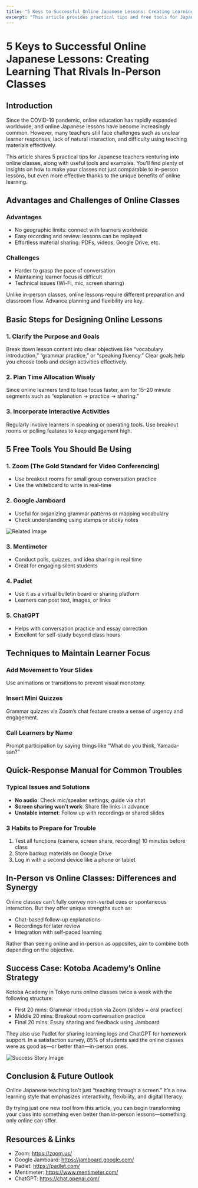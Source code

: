 ```yaml
---
title: "5 Keys to Successful Online Japanese Lessons: Creating Learning That Rivals In-Person Classes"
excerpt: "This article provides practical tips and free tools for Japanese teachers and learners who are unsure about online classes. From participatory lesson design to troubleshooting strategies, we introduce hands-on advice to enhance your online teaching experience."
---
```


# 5 Keys to Successful Online Japanese Lessons: Creating Learning That Rivals In-Person Classes

## Introduction

Since the COVID-19 pandemic, online education has rapidly expanded worldwide, and online Japanese lessons have become increasingly common. However, many teachers still face challenges such as unclear learner responses, lack of natural interaction, and difficulty using teaching materials effectively.

This article shares 5 practical tips for Japanese teachers venturing into online classes, along with useful tools and examples. You'll find plenty of insights on how to make your classes not just comparable to in-person lessons, but even more effective thanks to the unique benefits of online learning.

## Advantages and Challenges of Online Classes

### Advantages
- No geographic limits: connect with learners worldwide  
- Easy recording and review: lessons can be replayed  
- Effortless material sharing: PDFs, videos, Google Drive, etc.  

### Challenges
- Harder to grasp the pace of conversation  
- Maintaining learner focus is difficult  
- Technical issues (Wi-Fi, mic, screen sharing)

Unlike in-person classes, online lessons require different preparation and classroom flow. Advance planning and flexibility are key.

## Basic Steps for Designing Online Lessons

### 1. Clarify the Purpose and Goals  
Break down lesson content into clear objectives like “vocabulary introduction,” “grammar practice,” or “speaking fluency.” Clear goals help you choose tools and design activities effectively.

### 2. Plan Time Allocation Wisely  
Since online learners tend to lose focus faster, aim for 15–20 minute segments such as “explanation → practice → sharing.”

### 3. Incorporate Interactive Activities  
Regularly involve learners in speaking or operating tools. Use breakout rooms or polling features to keep engagement high.

## 5 Free Tools You Should Be Using

### 1. Zoom (The Gold Standard for Video Conferencing)  
- Use breakout rooms for small group conversation practice  
- Use the whiteboard to write in real-time

### 2. Google Jamboard  
- Useful for organizing grammar patterns or mapping vocabulary  
- Check understanding using stamps or sticky notes  

![Related Image](/images/blog/005-online-japanese-class-tips/jamboard-example.jpg)
### 3. Mentimeter  
- Conduct polls, quizzes, and idea sharing in real time  
- Great for engaging silent students

### 4. Padlet  
- Use it as a virtual bulletin board or sharing platform  
- Learners can post text, images, or links

### 5. ChatGPT  
- Helps with conversation practice and essay correction  
- Excellent for self-study beyond class hours

## Techniques to Maintain Learner Focus

### Add Movement to Your Slides  
Use animations or transitions to prevent visual monotony.

### Insert Mini Quizzes  
Grammar quizzes via Zoom’s chat feature create a sense of urgency and engagement.

### Call Learners by Name  
Prompt participation by saying things like “What do you think, Yamada-san?”

## Quick-Response Manual for Common Troubles

### Typical Issues and Solutions  
- **No audio**: Check mic/speaker settings; guide via chat  
- **Screen sharing won’t work**: Share file links in advance  
- **Unstable internet**: Follow up with recordings or shared slides

### 3 Habits to Prepare for Trouble  
1. Test all functions (camera, screen share, recording) 10 minutes before class  
2. Store backup materials on Google Drive  
3. Log in with a second device like a phone or tablet

## In-Person vs Online Classes: Differences and Synergy

Online classes can’t fully convey non-verbal cues or spontaneous interaction. But they offer unique strengths such as:
- Chat-based follow-up explanations  
- Recordings for later review  
- Integration with self-paced learning  

Rather than seeing online and in-person as opposites, aim to combine both depending on the objective.

## Success Case: Kotoba Academy’s Online Strategy

Kotoba Academy in Tokyo runs online classes twice a week with the following structure:
- First 20 mins: Grammar introduction via Zoom (slides + oral practice)  
- Middle 20 mins: Breakout room conversation practice  
- Final 20 mins: Essay sharing and feedback using Jamboard

They also use Padlet for sharing learning logs and ChatGPT for homework support. In a satisfaction survey, 85% of students said the online classes were as good as—or better than—in-person ones.

![Success Story Image](/images/blog/005-online-japanese-class-tips/jamboard-example.jpg)

## Conclusion & Future Outlook

Online Japanese teaching isn't just “teaching through a screen.” It’s a new learning style that emphasizes interactivity, flexibility, and digital literacy.

By trying just one new tool from this article, you can begin transforming your class into something even better than in-person lessons—something only online can offer.

## Resources & Links
- Zoom: https://zoom.us/  
- Google Jamboard: https://jamboard.google.com/  
- Padlet: https://padlet.com/  
- Mentimeter: https://www.mentimeter.com/  
- ChatGPT: https://chat.openai.com/
